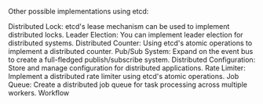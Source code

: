 Other possible implementations using etcd:

Distributed Lock:
etcd's lease mechanism can be used to implement distributed locks.
Leader Election:
You can implement leader election for distributed systems.
Distributed Counter:
Using etcd's atomic operations to implement a distributed counter.
Pub/Sub System:
Expand on the event bus to create a full-fledged publish/subscribe system.
Distributed Configuration:
Store and manage configuration for distributed applications.
Rate Limiter:
Implement a distributed rate limiter using etcd's atomic operations.
Job Queue:
Create a distributed job queue for task processing across multiple workers.
Workflow